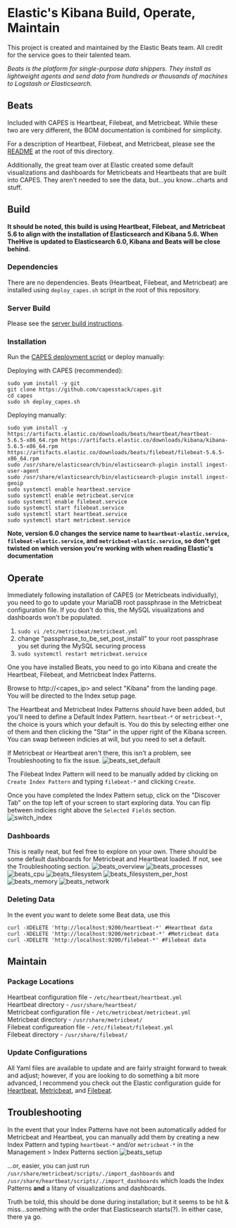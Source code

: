 # Elastic's Kibana Build, Operate, Maintain
This project is created and maintained by the Elastic Beats team. All credit for the service goes to their talented team.

_Beats is the platform for single-purpose data shippers. They install as lightweight agents and send data from hundreds or thousands of machines to Logstash or Elasticsearch._

## Beats
Included with CAPES is Heartbeat, Filebeat, and Metricbeat. While these two are very different, the BOM documentation is combined for simplicity.

For a description of Heartbeat, Filebeat, and Metricbeat, please see the [README](README.md) at the root of this directory.

Additionally, the great team over at Elastic created some default visualizations and dashboards for Metricbeats and Heartbeats that are built into CAPES. They aren't needed to see the data, but...you know...charts and stuff.

## Build
**It should be noted, this build is using Heartbeat, Filebeat, and Metricbeat 5.6 to align with the installation of Elasticsearch and Kibana 5.6. When TheHive is updated to Elasticsearch 6.0, Kibana and Beats will be close behind.**

### Dependencies
There are no dependencies. Beats (Heartbeat, Filebeat, and Metricbeat) are installed using `deploy_capes.sh` script in the root of this repository.

### Server Build
Please see the [server build instructions](../docs/README.md#build-your-os).

### Installation
Run the [CAPES deployment script](../deploy_capes.sh) or deploy manually:

Deploying with CAPES (recommended):
```
sudo yum install -y git
git clone https://github.com/capesstack/capes.git
cd capes
sudo sh deploy_capes.sh
```
Deploying manually:
```
sudo yum install -y https://artifacts.elastic.co/downloads/beats/heartbeat/heartbeat-5.6.5-x86_64.rpm https://artifacts.elastic.co/downloads/kibana/kibana-5.6.5-x86_64.rpm https://artifacts.elastic.co/downloads/beats/filebeat/filebeat-5.6.5-x86_64.rpm
sudo /usr/share/elasticsearch/bin/elasticsearch-plugin install ingest-user-agent
sudo /usr/share/elasticsearch/bin/elasticsearch-plugin install ingest-geoip
sudo systemctl enable heartbeat.service
sudo systemctl enable metricbeat.service
sudo systemctl enable filebeat.service
sudo systemctl start filebeat.service
sudo systemctl start heartbeat.service
sudo systemctl start metricbeat.service
```
**Note, version 6.0 changes the service name to `heartbeat-elastic.service`, `filebeat-elastic.service`, and `metricbeat-elastic.service`, so don't get twisted on which version you're working with when reading Elastic's documentation**

## Operate
Immediately following installation of CAPES (or Metricbeats individually), you need to go to update your MariaDB root passphrase in the Metricbeat configuration file. If you don't do this, the MySQL visualizations and dashboards won't be populated.  
1. `sudo vi /etc/metricbeat/metricbeat.yml`
1. change "passphrase_to_be_set_post_install" to your root passphrase you set during the MySQL securing process
1. `sudo systemctl restart metricbeat.service`

One you have installed Beats, you need to go into Kibana and create the Heartbeat, Filebeat, and Metricbeat Index Patterns.

Browse to http://<capes_ip> and select "Kibana" from the landing page. You will be directed to the Index setup page.

The Heartbeat and Metricbeat Index Patterns _should_ have been added, but you'll need to define a Default Index Pattern. `heartbeat-*` or `metricbeat-*`, the choice is yours which your default is. You do this by selecting either one of them and then clicking the "Star" in the upper right of the Kibana screen. You can swap between indicies at will, but you need to set a default.

If Metricbeat or Heartbeat aren't there, this isn't a problem, see Troubleshooting to fix the issue.
![beats_set_default](img/beats_set_default.png)  

The Filebeat Index Pattern will need to be manually added by clicking on `Create Index Pattern` and typing `filebeat-*` and clicking `Create`.

Once you have completed the Index Pattern setup, click on the "Discover Tab" on the top left of your screen to start exploring data. You can flip between indicies right above the `Selected Fields` section.  
![switch_index](img/index_switch.png)

### Dashboards
This is really neat, but feel free to explore on your own. There should be some default dashboards for Metricbeat and Heartbeat loaded. If not, see the Troubleshooting section.
![beats_overview](img/overview.png)
![beats_processes](img/processes.png)
![beats_cpu](img/cpu.png)
![beats_filesystem](img/filesystem.png)
![beats_filesystem_per_host](img/filesystem_per_host.png)
![beats_memory](img/memory.png)
![beats_network](img/network.png)

### Deleting Data
In the event you want to delete some Beat data, use this
```
curl -XDELETE 'http://localhost:9200/heartbeat-*' #Heartbeat data
curl -XDELETE 'http://localhost:9200/metricbeat-*' #Metricbeat data
curl -XDELETE 'http://localhost:9200/filebeat-*' #Filebeat data
```

## Maintain

### Package Locations
Heartbeat configuration file - `/etc/heartbeat/heartbeat.yml`  
Heartbeat directory - `/usr/share/heartbeat/`  
Metricbeat configuration file - `/etc/metricbeat/metricbeat.yml`  
Metricbeat directory - `/usr/share/metricbeat/`  
Filebeat configureation file - `/etc/filebeat/filebeat.yml`  
Filebeat directory - `/usr/share/filebeat/`  

### Update Configurations
All Yaml files are available to update and are fairly straight forward to tweak and adjust; however, if you are looking to do something a bit more advanced, I recommend you check out the Elastic configuration guide for [Heartbeat](https://www.elastic.co/guide/en/beats/heartbeat/5.6/heartbeat-getting-started.html), [Metricbeat](https://www.elastic.co/guide/en/beats/metricbeat/5.6/metricbeat-getting-started.html), and [Filebeat](https://www.elastic.co/guide/en/beats/filebeat/5.6/filebeat-getting-started.html).

## Troubleshooting
In the event that your Index Patterns have not been automatically added for Metricbeat and Heartbeat, you can manually add them by creating a new Index Pattern and typing `heartbeat-*` and/or `metricbeat-*` in the Management > Index Patterns section
![beats_setup](img/beats_setup.png)    

...or, easier, you can just run `/usr/share/metricbeat/scripts/./import_dashboards` and `/usr/share/heartbeat/scripts/./import_dashboards` which loads the Index Patterns **and** a litany of visualizations and dashboards.

Truth be told, this should be done during installation; but it seems to be hit & miss...something with the order that Elasticsearch starts(?). In either case, there ya go.
